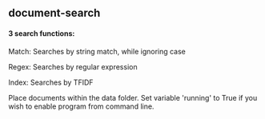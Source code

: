 ## document-search

#### 3 search functions:

Match: Searches by string match, while ignoring case

Regex: Searches by regular expression

Index: Searches by TFIDF


Place documents within the data folder. Set variable 'running' to True if you wish to enable program from command line. 